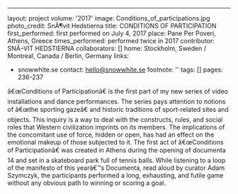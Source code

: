 ---
layout: project
volume: '2017'
image: Conditions_of_participations.jpg
photo_credit: SnÃ¶vit Hedstierna
title: CONDITIONS OF PARTICIPATION
first_performed: first performed on July 4, 2017
place: Pane Per Poveri, Athens, Greece
times_performed: performed twice in 2017
contributor: SNÃ–VIT HEDSTIERNA
collaborators: []
home: Stockholm, Sweden / Montreal, Canada / Berlin, Germany
links:
- snowwhite.se
contact: hello@snowwhite.se
footnote: ''
tags: []
pages: 236-237



â€œConditions of Participationâ€ is the first part of my new series of video installations and dance performances. The series pays attention to notions of â€œthe sporting gazeâ€ and historic traditions of sport-related sites and objects. This inquiry is a way to deal with the constructs, rules, and social roles that Western civilization imprints on its members. The implications of the concomitant use of force, hidden or open, has had an effect on the emotional makeup of those subjected to it. The first act of â€œConditions of Participationâ€ was created in Athens during the opening of documenta 14 and set in a skateboard park full of tennis balls. While listening to a loop of the manifesto of this yearâ€™s Documenta, read aloud by curator Adam Szymczyk, the participants performed a long, exhausting, and futile game without any obvious path to winning or scoring a goal.
